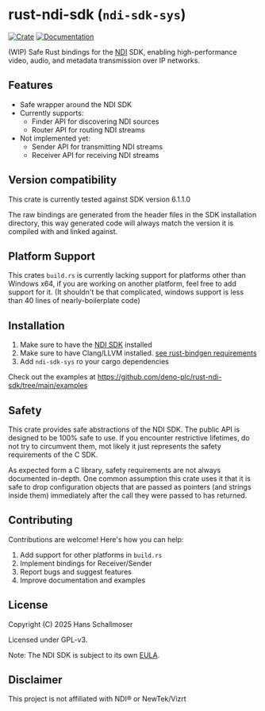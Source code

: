 # rust-ndi-sdk (`ndi-sdk-sys`)

[![Crate](https://img.shields.io/crates/v/ndi-sdk-sys.svg)](https://crates.io/crates/ndi-sdk-sys)
[![Documentation](https://docs.rs/ndi-sdk-sys/badge.svg)](https://docs.rs/ndi-sdk-sys)

(WIP) Safe Rust bindings for the [NDI](https://ndi.video/) SDK, enabling
high-performance video, audio, and metadata transmission over IP networks.

## Features

- Safe wrapper around the NDI SDK
- Currently supports:
  - Finder API for discovering NDI sources
  - Router API for routing NDI streams
- Not implemented yet:
  - Sender API for transmitting NDI streams
  - Receiver API for receiving NDI streams

## Version compatibility

This crate is currently tested against SDK version 6.1.1.0

The raw bindings are generated from the header files in the SDK installation
directory, this way generated code will always match the version it is compiled
with and linked against.

## Platform Support

This crates `build.rs` is currently lacking support for platforms other than
Windows x64, if you are working on another platform, feel free to add support
for it. (It shouldn't be that complicated, windows support is less than 40 lines
of nearly-boilerplate code)

## Installation

1. Make sure to have the [NDI SDK](https://ndi.video/for-developers/#ndi-sdk)
   installed
2. Make sure to have Clang/LLVM installed.
   [see rust-bindgen requirements](https://rust-lang.github.io/rust-bindgen/requirements.html)
3. Add `ndi-sdk-sys` ro your cargo dependencies

Check out the examples at
https://github.com/deno-plc/rust-ndi-sdk/tree/main/examples

## Safety

This crate provides safe abstractions of the NDI SDK. The public API is designed
to be 100% safe to use. If you encounter restrictive lifetimes, do not try to
circumvent them, mot likely it just represents the safety requirements of the C
SDK.

As expected form a C library, safety requirements are not always documented
in-depth. One common assumption this crate uses it that it is safe to drop
configuration objects that are passed as pointers (and strings inside them)
immediately after the call they were passed to has returned.

## Contributing

Contributions are welcome! Here's how you can help:

1. Add support for other platforms in `build.rs`
2. Implement bindings for Receiver/Sender
3. Report bugs and suggest features
4. Improve documentation and examples

## License

Copyright (C) 2025 Hans Schallmoser

Licensed under GPL-v3.

Note: The NDI SDK is subject to its own
[EULA](https://ndi.video/for-developers/#ndi-sdk).

## Disclaimer

This project is not affiliated with NDI® or NewTek/Vizrt
